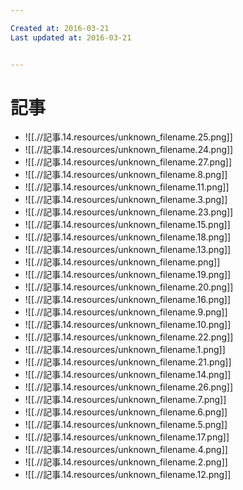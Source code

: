 ```yaml
---

Created at: 2016-03-21
Last updated at: 2016-03-21


---
```


# 記事


* ![[.//記事.14.resources/unknown_filename.25.png]]
* ![[.//記事.14.resources/unknown_filename.24.png]]
* ![[.//記事.14.resources/unknown_filename.27.png]]
* ![[.//記事.14.resources/unknown_filename.8.png]]
* ![[.//記事.14.resources/unknown_filename.11.png]]
* ![[.//記事.14.resources/unknown_filename.3.png]]
* ![[.//記事.14.resources/unknown_filename.23.png]]
* ![[.//記事.14.resources/unknown_filename.15.png]]
* ![[.//記事.14.resources/unknown_filename.18.png]]
* ![[.//記事.14.resources/unknown_filename.13.png]]
* ![[.//記事.14.resources/unknown_filename.png]]
* ![[.//記事.14.resources/unknown_filename.19.png]]
* ![[.//記事.14.resources/unknown_filename.20.png]]
* ![[.//記事.14.resources/unknown_filename.16.png]]
* ![[.//記事.14.resources/unknown_filename.9.png]]
* ![[.//記事.14.resources/unknown_filename.10.png]]
* ![[.//記事.14.resources/unknown_filename.22.png]]
* ![[.//記事.14.resources/unknown_filename.1.png]]
* ![[.//記事.14.resources/unknown_filename.21.png]]
* ![[.//記事.14.resources/unknown_filename.14.png]]
* ![[.//記事.14.resources/unknown_filename.26.png]]
* ![[.//記事.14.resources/unknown_filename.7.png]]
* ![[.//記事.14.resources/unknown_filename.6.png]]
* ![[.//記事.14.resources/unknown_filename.5.png]]
* ![[.//記事.14.resources/unknown_filename.17.png]]
* ![[.//記事.14.resources/unknown_filename.4.png]]
* ![[.//記事.14.resources/unknown_filename.2.png]]
* ![[.//記事.14.resources/unknown_filename.12.png]]

